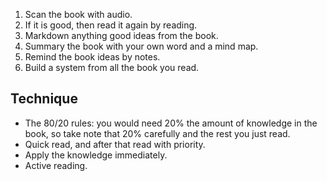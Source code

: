 1. Scan the book with audio.
2. If it is good, then read it again by reading.
3. Markdown anything good ideas from the book.
4. Summary the book with your own word and a mind map.
5. Remind the book ideas by notes.
6. Build a system from all the book you read.
## Technique
- The 80/20 rules: you would need 20% the amount of knowledge in the book, so take note that 20% carefully and the rest you just read.
- Quick read, and after that read with priority.
- Apply the knowledge immediately.
- Active reading.